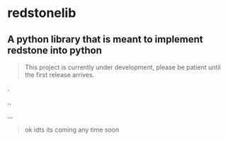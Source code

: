 
# redstonelib

## A python library that is meant to implement redstone into python
> This project is currently under development, please be patient until the first release arrives.

.

..

...

> ok idts its coming any time soon
